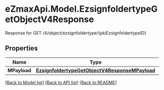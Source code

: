 # eZmaxApi.Model.EzsignfoldertypeGetObjectV4Response
Response for GET /4/object/ezsignfoldertype/{pkiEzsignfoldertypeID}

## Properties

Name | Type | Description | Notes
------------ | ------------- | ------------- | -------------
**MPayload** | [**EzsignfoldertypeGetObjectV4ResponseMPayload**](EzsignfoldertypeGetObjectV4ResponseMPayload.md) |  | 

[[Back to Model list]](../README.md#documentation-for-models) [[Back to API list]](../README.md#documentation-for-api-endpoints) [[Back to README]](../README.md)

